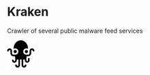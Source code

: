 # Kraken
Crawler of several public malware feed services


![alt text](https://github.com/Shiro-Nakamura/Kraken/blob/master/kraken.png)
